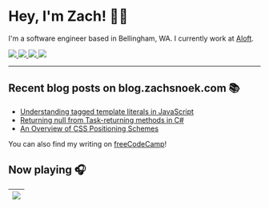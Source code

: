 # Hey, I'm Zach! 👋🏻

I'm a software engineer based in Bellingham, WA. I currently work at [Aloft](https://aloftappraisal.com/careers).

<a href="https://www.zachsnoek.com" target="_blank">
    <img src="https://img.icons8.com/ios-glyphs/32/a5adf7/globe--v1.png"/>
</a>
<a href="https://www.linkedin.com/in/zach-snoek-5b327b179/" target="_blank">
    <img src="https://img.icons8.com/material-outlined/32/a5adf7/linkedin--v1.png"/>
</a>
<a href="https://twitter.com/zach_snoek" target="_blank">
    <img src="https://img.icons8.com/small/32/a5adf7/twitter-squared.png"/>
</a>
<a href="https://dev.to/zachsnoek" target="_blank">
    <img src="https://img.icons8.com/windows/32/a5adf7/dev.png"/>
</a>

---

## Recent blog posts on blog.zachsnoek.com 📚

<!-- BLOG POSTS -->

* [Understanding tagged template literals in JavaScript](https://hashnode.com/post/cl183j08m09h2kpnv7rphgphy)
* [Returning null from Task-returning methods in C#](https://hashnode.com/post/ckydbuica00ejr1s146u78wqp)
* [An Overview of CSS Positioning Schemes](https://hashnode.com/post/ckybwkirg0g81f8s11eggb2qj)

You can also find my writing on [freeCodeCamp](https://www.freecodecamp.org/news/author/zachsnoek/)!

## Now playing 🎧

|[![](https://spotify-readme.azurewebsites.net/api/get-current-track)](https://open.spotify.com/user/zachsnoek)|
|-|
